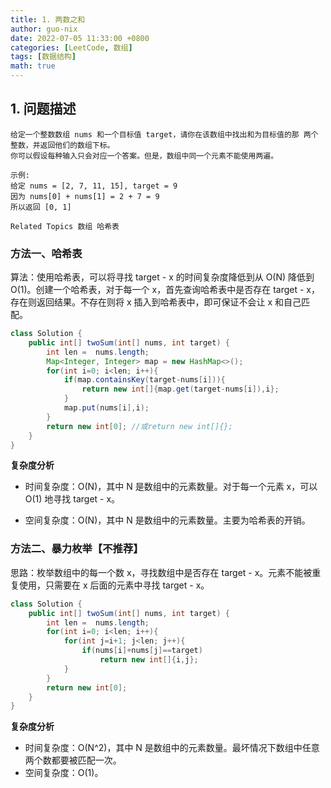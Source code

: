 ```yaml
---
title: 1. 两数之和
author: guo-nix
date: 2022-07-05 11:33:00 +0800
categories: [LeetCode, 数组]
tags: [数据结构]  
math: true
---
```


## 1. 问题描述

```
给定一个整数数组 nums 和一个目标值 target，请你在该数组中找出和为目标值的那 两个 整数，并返回他们的数组下标。 
你可以假设每种输入只会对应一个答案。但是，数组中同一个元素不能使用两遍。 

示例: 
给定 nums = [2, 7, 11, 15], target = 9
因为 nums[0] + nums[1] = 2 + 7 = 9
所以返回 [0, 1]

Related Topics 数组 哈希表 
```


### 方法一、哈希表

算法：使用哈希表，可以将寻找 target - x 的时间复杂度降低到从 O(N) 降低到 O(1)。创建一个哈希表，对于每一个 x，首先查询哈希表中是否存在 target - x，存在则返回结果。不存在则将 x 插入到哈希表中，即可保证不会让 x 和自己匹配。

```java
class Solution {
    public int[] twoSum(int[] nums, int target) {
        int len =  nums.length;
        Map<Integer, Integer> map = new HashMap<>();
        for(int i=0; i<len; i++){
            if(map.containsKey(target-nums[i])){
                return new int[]{map.get(target-nums[i]),i};
            }
            map.put(nums[i],i);
        }
        return new int[0]; //或return new int[]{};
    }
}
```

**复杂度分析**

* 时间复杂度：O(N)，其中 N 是数组中的元素数量。对于每一个元素 x，可以 O(1) 地寻找 target - x。

* 空间复杂度：O(N)，其中 N 是数组中的元素数量。主要为哈希表的开销。



### 方法二、暴力枚举【不推荐】


思路：枚举数组中的每一个数 x，寻找数组中是否存在 target - x。元素不能被重复使用，只需要在 x 后面的元素中寻找 target - x。

```java
class Solution {
    public int[] twoSum(int[] nums, int target) {
        int len =  nums.length;
        for(int i=0; i<len; i++){
            for(int j=i+1; j<len; j++){
                if(nums[i]+nums[j]==target)
                    return new int[]{i,j};
            }
        }
        return new int[0];
    }
}
```

**复杂度分析**

* 时间复杂度：O(N^2)，其中 N 是数组中的元素数量。最坏情况下数组中任意两个数都要被匹配一次。
* 空间复杂度：O(1)。
